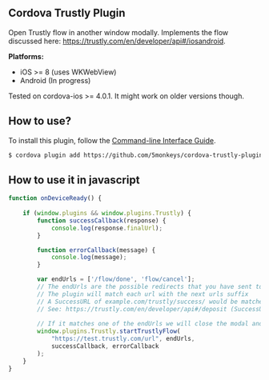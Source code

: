 ## Cordova Trustly Plugin ##
Open Trustly flow in another window modally. Implements the flow discussed here: <https://trustly.com/en/developer/api#/iosandroid>.

**Platforms:**
- iOS >= 8 (uses WKWebView)
- Android (In progress)

Tested on cordova-ios >= 4.0.1. It might work on older versions though.

## How to use? ##
To install this plugin, follow the [Command-line Interface Guide](http://cordova.apache.org/docs/en/latest/guide/cli/index.html#add-plugin-features).

```sh
$ cordova plugin add https://github.com/5monkeys/cordova-trustly-plugin 
```

## How to use it in javascript ##

```js
function onDeviceReady() {
    	
    if (window.plugins && window.plugins.Trustly) {
        function successCallback(response) {
            console.log(response.finalUrl);
        }

        function errorCallback(message) {
            console.log(message);
        }

        var endUrls = ['/flow/done', 'flow/cancel'];
        // The endUrls are the possible redirects that you have sent to Trustly.
        // The plugin will match each url with the next urls suffix
        // A SuccessURL of example.com/trustly/success/ would be matched with ['/trustly/success/'] for example
        // See: https://trustly.com/en/developer/api#/deposit (SuccessURL and FailURL)
        
        // If it matches one of the endUrls we will close the modal and execute the successCallback
        window.plugins.Trustly.startTrustlyFlow(
            "https://test.trustly.com/url", endUrls, 
            successCallback, errorCallback
        );
    }
}
```
